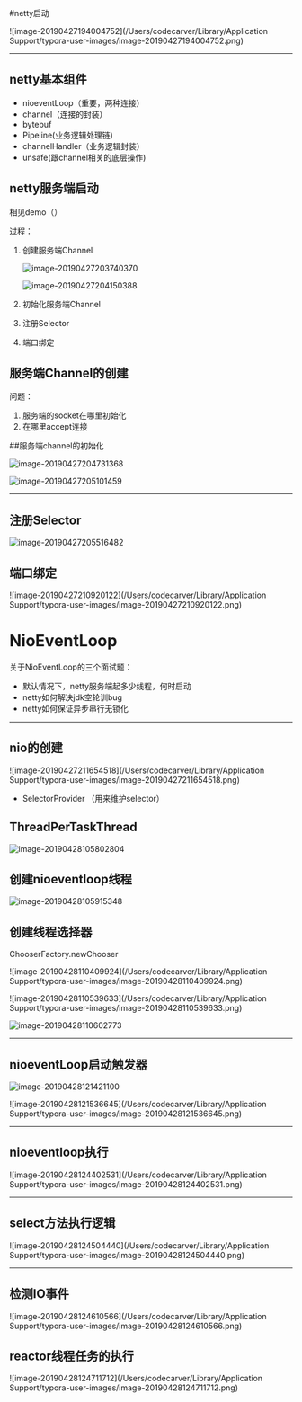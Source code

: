 #netty启动

![image-20190427194004752](/Users/codecarver/Library/Application Support/typora-user-images/image-20190427194004752.png)

----

## netty基本组件

- nioeventLoop（重要，两种连接）
- channel（连接的封装）
- bytebuf
- Pipeline(业务逻辑处理链)
- channelHandler（业务逻辑封装）
- unsafe(跟channel相关的底层操作)

## netty服务端启动

 相见demo（）

过程：

1. 创建服务端Channel

   ![image-20190427203740370](https://ws1.sinaimg.cn/large/006tNc79gy1g2hh249fdnj312c0ioqds.jpg)

   ![image-20190427204150388](https://ws2.sinaimg.cn/large/006tNc79gy1g2hh6bc798j311o0ok7og.jpg)

2. 初始化服务端Channel

3. 注册Selector

4. 端口绑定

## 服务端Channel的创建

问题：

1. 服务端的socket在哪里初始化
2. 在哪里accept连接

##服务端channel的初始化

![image-20190427204731368](https://ws3.sinaimg.cn/large/006tNc79gy1g2hhc0quxxj311y0o8wtq.jpg)

![image-20190427205101459](https://ws4.sinaimg.cn/large/006tNc79gy1g2hhft1d0yj31220nqh43.jpg)

-----

## 注册Selector

![image-20190427205516482](https://ws3.sinaimg.cn/large/006tNc79gy1g2hhkfsvrhj313k0qwe0q.jpg)

## 端口绑定

![image-20190427210920122](/Users/codecarver/Library/Application Support/typora-user-images/image-20190427210920122.png)

# NioEventLoop

关于NioEventLoop的三个面试题：

- 默认情况下，netty服务端起多少线程，何时启动
- netty如何解决jdk空轮训bug
- netty如何保证异步串行无锁化

---

## nio的创建

![image-20190427211654518](/Users/codecarver/Library/Application Support/typora-user-images/image-20190427211654518.png)

- SelectorProvider （用来维护selector）

## ThreadPerTaskThread

![image-20190428105802804](https://ws1.sinaimg.cn/large/006tNc79gy1g2i5x25h1sj315o0hsq9j.jpg)

## 创建nioeventloop线程

![image-20190428105915348](https://ws4.sinaimg.cn/large/006tNc79gy1g2i5y7w80gj30y00nkaft.jpg)

## 创建线程选择器

ChooserFactory.newChooser

![image-20190428110409924](/Users/codecarver/Library/Application Support/typora-user-images/image-20190428110409924.png)

![image-20190428110539633](/Users/codecarver/Library/Application Support/typora-user-images/image-20190428110539633.png)

![image-20190428110602773](https://ws3.sinaimg.cn/large/006tNc79gy1g2i65am57vj316o0pan92.jpg)

---

## nioeventLoop启动触发器

![image-20190428121421100](https://ws1.sinaimg.cn/large/006tNc79gy1g2i84ds5shj311s0hcwlk.jpg)

![image-20190428121536645](/Users/codecarver/Library/Application Support/typora-user-images/image-20190428121536645.png)

-----

## nioeventloop执行

![image-20190428124402531](/Users/codecarver/Library/Application Support/typora-user-images/image-20190428124402531.png)

---

## select方法执行逻辑

![image-20190428124504440](/Users/codecarver/Library/Application Support/typora-user-images/image-20190428124504440.png)

-----

## 检测IO事件

![image-20190428124610566](/Users/codecarver/Library/Application Support/typora-user-images/image-20190428124610566.png)



## reactor线程任务的执行

![image-20190428124711712](/Users/codecarver/Library/Application Support/typora-user-images/image-20190428124711712.png)